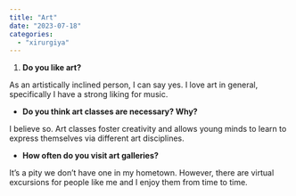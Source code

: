 ```yaml
---
title: "Art"
date: "2023-07-18"
categories: 
  - "xirurgiya"
---
```


1. **Do you like art?**

As an artistically inclined person, I can say yes. I love art in general, specifically I have a strong liking for music.

- **Do you think art classes are necessary? Why?**

I believe so. Art classes foster creativity and allows young minds to learn to express themselves via different art disciplines.

- **How often do you visit art galleries?**

It’s a pity we don’t have one in my hometown. However, there are virtual excursions for people like me and I enjoy them from time to time.
